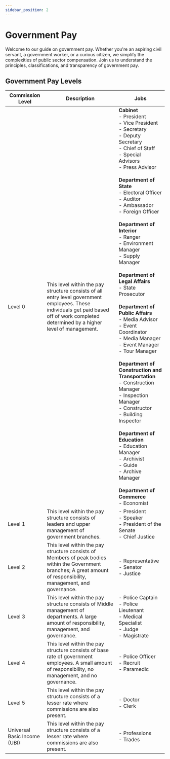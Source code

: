 ```yaml
---
sidebar_position: 2
---
```


# Government Pay

Welcome to our guide on government pay. Whether you're an aspiring civil servant, a government worker, or a curious citizen, we simplify the complexities of public sector compensation. Join us to understand the principles, classifications, and transparency of government pay.

## Government Pay Levels

| Commission Level | Description | Jobs |
|---|---|---|
| Level 0 | This level within the pay structure consists of all entry level government employees. These individuals get paid based off of work completed determined by a higher level of management. | **Cabinet**<br>- President<br>- Vice President<br>- Secretary<br>- Deputy Secretary<br>- Chief of Staff<br>- Special Advisors<br>- Press Advisor<br><br>**Department of State**<br>- Electoral Officer<br>- Auditor<br>- Ambassador<br>- Foreign Officer<br><br>**Department of Interior**<br>- Ranger<br>- Environment Manager<br>- Supply Manager<br><br>**Department of Legal Affairs**<br>- State Prosecutor<br><br>**Department of Public Affairs**<br>- Media Advisor<br>- Event Coordinator<br>- Media Manager<br>- Event Manager<br>- Tour Manager<br><br>**Department of Construction and Transportation**<br>- Construction Manager<br>- Inspection Manager<br>- Constructor<br>- Building Inspector<br><br>**Department of Education**<br>- Education Manager<br>- Archivist<br>- Guide<br>- Archive Manager<br><br>**Department of Commerce**<br>- Economist |
| Level 1 | This level within the pay structure consists of leaders and upper management of government branches. | - President<br>- Speaker<br>- President of the Senate<br>- Chief Justice |
| Level 2 | This level within the pay structure consists of Members of peak bodies within the Government branches; A great amount of responsibility, management, and governance. | - Representative<br>- Senator<br>- Justice |
| Level 3 | This level within the pay structure consists of Middle management of departments. A large amount of responsibility, management, and governance. | - Police Captain<br>- Police Lieutenant<br>- Medical Specialist<br>- Judge<br>- Magistrate |
| Level 4 | This level within the pay structure consists of base rate of government employees. A small amount of responsibility, no management, and no governance. | - Police Officer<br>- Recruit<br>- Paramedic |
| Level 5 | This level within the pay structure consists of a lesser rate where commissions are also present. | - Doctor<br>- Clerk |
| Universal Basic Income (UBI) | This level within the pay structure consists of a lesser rate where commissions are also present. | - Professions<br>- Trades |
